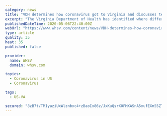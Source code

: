 ```yaml
---
category: news
title: "VDH determines how coronavirus got to Virginia and discusses testing"
excerpt: "The Virginia Department of Health has identified where different variations of the novel coronavirus have come from thanks to genetic sequencing."
publishedDateTime: 2020-05-06T22:40:00Z
webUrl: "https://www.whsv.com/content/news/VDH-determines-how-coronavirus-got-to-Virginia-and-discusses-testing-570252581.html"
type: article
quality: 35
heat: 35
published: false

provider:
  name: WHSV
  domain: whsv.com

topics:
  - Coronavirus in US
  - Coronavirus

tags:
  - US-VA

secured: "8zB7t/TMIyaziUxWlznbxc4+zBaoIx86z/JxKuQsrX0FMXASnA5xufEXm55ZTSfLuaTW9erGBMQXezZzeXn1frQLFq6lFqX54lmQljocMBgkukfFA27tYLUNsCXiXqWbPaUuUm/SOlOZ9Jm7vomIzmGO5I5kCZ9jkQoSbPEoSptVRJGh+cKU1c6rtS3LvBv4RC4piKBYXy4jCKOv1ZYV0S3MzjnBsAj75ERd0vBKHL60zk8VH0a8LaHp/crR/98wylESUM9v53YnCg5LbLuyCdunVK8BFguJMvVjA2UBx8/UaI0LuOnHw0vgY3tnn4qyZtbBHL7vDRiEzeqAryYbuJh+LjcRxtoRrbFNY+abRLnHsKY61Bae1ZfaVwFri6SyAxUNfow6+fK1jPT6sAHiMTIzACfvZa4m2vyb9K0+NsSSaueWdGyy4wVN69h8ZMcPdzkNYOBsow+IO9XPgR9owmrM9rD9JTEbZg80cipfxqA=;8GF20nKIOQgWzyx4p3A0tg=="
---
```


